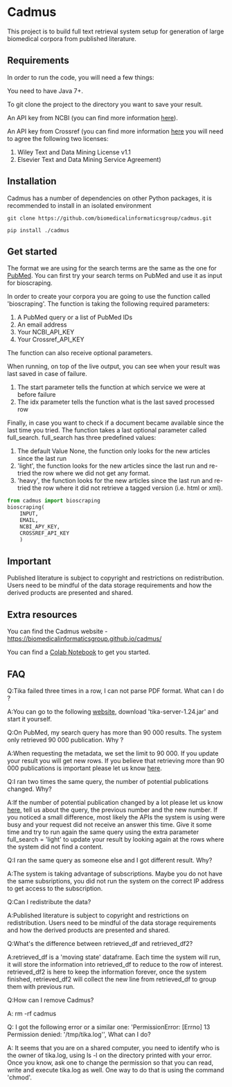 # Cadmus
This project is to build full text retrieval system setup for generation of large biomedical corpora from published literature.

## Requirements

In order to run the code, you will need a few things:

You need to have Java 7+.

To git clone the project to the directory you want to save your result.

An API key from NCBI (you can find more information [here](https://ncbiinsights.ncbi.nlm.nih.gov/2017/11/02/new-api-keys-for-the-e-utilities/)).

An API key from Crossref (you can find more information [here](https://apps.crossref.org/clickthrough/researchers/#/) you will need to agree the following two licenses:

1. Wiley Text and Data Mining License v1.1
2. Elsevier Text and Data Mining Service Agreement)

## Installation
Cadmus has a number of dependencies on other Python packages, it is recommended to install in an isolated environment

`git clone https://github.com/biomedicalinformaticsgroup/cadmus.git`

`pip install ./cadmus`

## Get started

The format we are using for the search terms are the same as the one for [PubMed](https://pubmed.ncbi.nlm.nih.gov/). You can first try your search terms on PubMed and use it as input for bioscraping.

In order to create your corpora you are going to use the function called 'bioscraping'. The function is taking the following required parameters:

1. A PubMed query or a list of PubMed IDs
2. An email address
3. Your NCBI_API_KEY
4. Your Crossref_API_KEY
   
The function can also receive optional parameters.

When running, on top of the live output, you can see when your result was last saved in case of failure.


1. The start parameter tells the function at which service we were at before failure
2. The idx parameter tells the function what is the last saved processed row


Finally, in case you want to check if a document became available since the last time you tried. The function takes a last optional parameter called full_search. full_search has three predefined values:

1. The default Value None, the function only looks for the new articles since the last run
2. 'light', the function looks for the new articles since the last run and re-tried the row where we did not get any format.
3. 'heavy', the function looks for the new articles since the last run and re-tried the row where it did not retrieve a tagged version (i.e. html or xml).


```python
from cadmus import bioscraping
bioscraping(
    INPUT,
    EMAIL,
    NCBI_APY_KEY,
    CROSSREF_API_KEY
    )
```

## Important
 Published literature is subject to copyright and restrictions on redistribution.  Users need to be mindful of the data storage requirements and how the derived products are presented and shared.

## Extra resources
You can find the Cadmus website - https://biomedicalinformaticsgroup.github.io/cadmus/

You can find a [Colab Notebook](https://colab.research.google.com/drive/15h9MjpD6oc90ehaQfm64k-bdHthBuHPW?usp=sharing) to get you started.

## FAQ

Q:Tika failed three times in a row, I can not parse PDF format. What can I do ?

A:You can go to the following [website](https://repo1.maven.org/maven2/org/apache/tika/tika-server/1.24/), download 'tika-server-1.24.jar' and start it yourself.

Q:On PubMed, my search query has more than 90 000 results. The system only retrieved 90 000 publication. Why ?

A:When requesting the metadata, we set the limit to 90 000. If you update your result you will get new rows. If you believe that retrieving more than 90 000 publications is important please let us know [here](https://github.com/biomedicalinformaticsgroup/cadmus/issues).

Q:I ran two times the same query, the number of potential publications changed. Why?

A:If the number of potential publication changed by a lot please let us know [here](https://github.com/biomedicalinformaticsgroup/cadmus/issues), tell us about the query, the previous number and the new number.
If you noticed a small difference, most likely the APIs the system is using were busy and your request did not receive an answer this time. Give it some time and try to run again the same query using the extra parameter full_search = 'light' to update your result by looking again at the rows where the system did not find a content.

Q:I ran the same query as someone else and I got different result. Why?

A:The system is taking advantage of subscriptions. Maybe you do not have the same subsriptions, you did not run the system on the correct IP address to get access to the subscription.

Q:Can I redistribute the data?

A:Published literature is subject to copyright and restrictions on redistribution. Users need to be mindful of the data storage requirements and how the derived products are presented and shared.

Q:What's the difference between retrieved_df and retrieved_df2?

A:retrieved_df is a 'moving state' dataframe. Each time the system will run, it will store the information into retrieved_df to reduce to the row of interest.
retrieved_df2 is here to keep the information forever, once the system finished, retrieved_df2 will collect the new line from retrieved_df to group them with previous run.

Q:How can I remove Cadmus?

A: rm -rf cadmus

Q: I got the following error or a similar one: 'PermissionError: \[Errno\] 13 Permission denied: '/tmp/tika.log'', What can I do?

A: It seems that you are on a shared computer, you need to identify who is the owner of tika.log, using ls -l on the directory printed with your error. Once you know, ask one to change the permission so that you can read, write and execute tika.log as well. One way to do that is using the command 'chmod'.